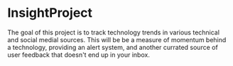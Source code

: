 # InsightProject

The goal of this project is to track technology trends in various technical and social medial sources. This will be be a measure of momentum behind a technology, providing an alert system, and another currated source of user feedback that doesn't end up in your inbox. 

